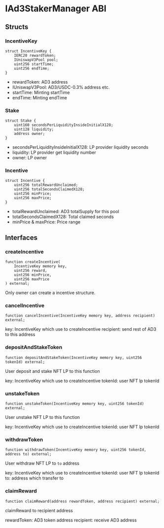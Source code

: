 # IAd3StakerManager ABI

## Structs

### IncentiveKey

```
struct IncentiveKey {
    IERC20 rewardToken;
    IUniswapV3Pool pool;
    uint256 startTime;
    uint256 endTime;
}
```

* rewardToken: AD3 address
* IUniswapV3Pool: AD3/USDC-0.3% address etc.
* startTime: Minting startTime
* endTime: Minting endTime

### Stake

```
struct Stake {
    uint160 secondsPerLiquidityInsideInitialX128;
    uint128 liquidity;
    address owner;
}
```

* secondsPerLiquidityInsideInitialX128: LP provider liquidity seconds
* liquidity: LP provider get liquidity number
* owner: LP owner


### Incentive

```
struct Incentive {
    uint256 totalRewardUnclaimed;
    uint256 totalSecondsClaimedX128;
    uint256 minPrice;
    uint256 maxPrice;
}
```

* totalRewardUnclaimed: AD3 totalSupply for this pool
* totalSecondsClaimedX128: Total claimed seconds
* minPrice & maxPrice: Price range

## Interfaces

### createIncentive

```
function createIncentive(
    IncentiveKey memory key,
    uint256 reward,
    uint256 minPrice,
    uint256 maxPrice
) external;
```

Only owner can create a incentive structure.

### cancelIncentive

```
function cancelIncentive(IncentiveKey memory key, address recipient) external;
```

key: IncentiveKey which use to createIncentive
recipient: send rest of AD3 to this address

### depositAndStakeToken

```
function depositAndStakeToken(IncentiveKey memory key, uint256 tokenId) external;
```

User deposit and stake NFT LP to this function

key: IncentiveKey which use to createIncentive
tokenId: user NFT lp tokenId

### unstakeToken

```
function unstakeToken(IncentiveKey memory key, uint256 tokenId) external;
```

User unstake NFT LP to this function

key: IncentiveKey which use to createIncentive
tokenId: user NFT lp tokenId

### withdrawToken

```
function withdrawToken(IncentiveKey memory key, uint256 tokenId, address to) external;
```

User withdraw NFT LP to `to` address

key: IncentiveKey which use to createIncentive
tokenId: user NFT lp tokenId
to: address which transfer to

### claimReward

```
function claimReward(address rewardToken, address recipient) external;
```

claimReward to recipient address

rewardToken: AD3 token address
recipient: receive AD3 address
